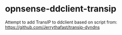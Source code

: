 # opnsense-ddclient-transip
Attempt to add TransIP to ddclient based on script from: https://github.com/Jerrythafast/transip-dyndns
